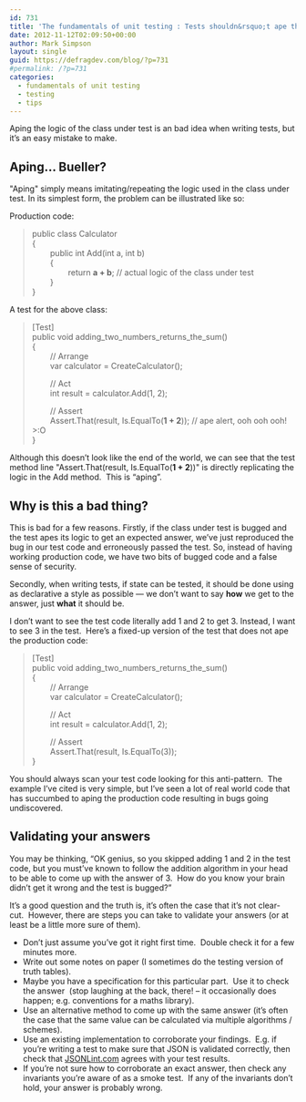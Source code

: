 ```yaml
---
id: 731
title: 'The fundamentals of unit testing : Tests shouldn&rsquo;t ape the production code'
date: 2012-11-12T02:09:50+00:00
author: Mark Simpson
layout: single
guid: https://defragdev.com/blog/?p=731
#permalink: /?p=731
categories:
  - fundamentals of unit testing
  - testing
  - tips
---
```

Aping the logic of the class under test is an bad idea when writing tests, but it&#8217;s an easy mistake to make. 

## Aping&#8230; Bueller?

"Aping" simply means imitating/repeating the logic used in the class under test. In its simplest form, the problem can be illustrated like so: 

Production code:

> public class Calculator  
> {  
> &#160;&#160;&#160;&#160;&#160;&#160;&#160; public int Add(int a, int b)  
> &#160;&#160;&#160;&#160;&#160;&#160;&#160; {  
> &#160;&#160;&#160;&#160;&#160;&#160;&#160;&#160;&#160;&#160;&#160;&#160;&#160;&#160;&#160; return **a + b**; // actual logic of the class under test  
> &#160;&#160;&#160;&#160;&#160;&#160;&#160; }  
> }

A test for the above class:

> [Test]  
> public void adding\_two\_numbers\_returns\_the_sum()  
> {  
> &#160;&#160;&#160;&#160;&#160;&#160;&#160; // Arrange  
> &#160;&#160;&#160;&#160;&#160;&#160;&#160; var calculator = CreateCalculator();
> 
> &#160;&#160;&#160;&#160;&#160;&#160;&#160; // Act  
> &#160;&#160;&#160;&#160;&#160;&#160;&#160; int result = calculator.Add(1, 2);
> 
> &#160;&#160;&#160;&#160;&#160;&#160;&#160; // Assert  
> &#160;&#160;&#160;&#160;&#160;&#160;&#160; Assert.That(result, Is.EqualTo(**1 + 2**)); // ape alert, ooh ooh ooh! >:O  
> }

Although this doesn&#8217;t look like the end of the world, we can see that the test method line "Assert.That(result, Is.EqualTo(**1 + 2**))" is directly replicating the logic in the Add method.&#160; This is “aping”.

## Why is this a bad thing?

This is bad for a few reasons. Firstly, if the class under test is bugged and the test apes its logic to get an expected answer, we&#8217;ve just reproduced the bug in our test code and erroneously passed the test. So, instead of having working production code, we have two bits of bugged code and a false sense of security.

Secondly, when writing tests, if state can be tested, it should be done using as declarative a style as possible &#8212; we don&#8217;t want to say **how** we get to the answer, just **what** it should be. 

I don&#8217;t want to see the test code literally add 1 and 2 to get 3. Instead, I want to see 3 in the test.&#160; Here’s a fixed-up version of the test that does not ape the production code:

> [Test]  
> public void adding\_two\_numbers\_returns\_the_sum()  
> {  
> &#160;&#160;&#160;&#160;&#160;&#160;&#160; // Arrange  
> &#160;&#160;&#160;&#160;&#160;&#160;&#160; var calculator = CreateCalculator();
> 
> &#160;&#160;&#160;&#160;&#160;&#160;&#160; // Act  
> &#160;&#160;&#160;&#160;&#160;&#160;&#160; int result = calculator.Add(1, 2);
> 
> &#160;&#160;&#160;&#160;&#160;&#160;&#160; // Assert  
> &#160;&#160;&#160;&#160;&#160;&#160;&#160; Assert.That(result, Is.EqualTo(3));&#160;&#160;&#160;  
> }

You should always scan your test code looking for this anti-pattern.&#160; The example I’ve cited is very simple, but I’ve seen a lot of real world code that has succumbed to aping the production code resulting in bugs going undiscovered. 

## Validating your answers

You may be thinking, “OK genius, so you skipped adding 1 and 2 in the test code, but you must’ve known to follow the addition algorithm in your head to be able to come up with the answer of 3.&#160; How do you know your brain didn’t get it wrong and the test is bugged?”&#160; 

It’s a good question and the truth is, it’s often the case that it’s not clear-cut.&#160; However, there are steps you can take to validate your answers (or at least be a little more sure of them).

  * Don’t just assume you’ve got it right first time.&#160; Double check it for a few minutes more. 
  * Write out some notes on paper (I sometimes do the testing version of truth tables). 
  * Maybe you have a specification for this particular part.&#160; Use it to check the answer&#160; (stop laughing at the back, there! – it occasionally does happen; e.g. conventions for a maths library). 
  * Use an alternative method to come up with the same answer (it’s often the case that the same value can be calculated via multiple algorithms / schemes). 
  * Use an existing implementation to corroborate your findings.&#160; E.g. if you’re writing a test to make sure that JSON is validated correctly, then check that [JSONLint.com](http://jsonlint.com/) agrees with your test results. 
  * If you’re not sure how to corroborate an exact answer, then check any invariants you’re aware of as a smoke test.&#160; If any of the invariants don’t hold, your answer is probably wrong.